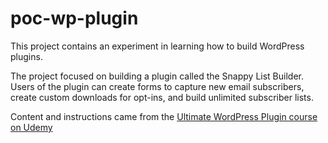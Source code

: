 # poc-wp-plugin

This project contains an experiment in learning how to build WordPress plugins. 

The project focused on building a plugin called the Snappy List Builder. Users of the plugin can create forms to capture new email subscribers, create custom downloads for opt-ins, and build unlimited subscriber lists.

Content and instructions came from the [Ultimate WordPress Plugin course on Udemy](https://www.udemy.com/course/wordpress-plugin-course/)
